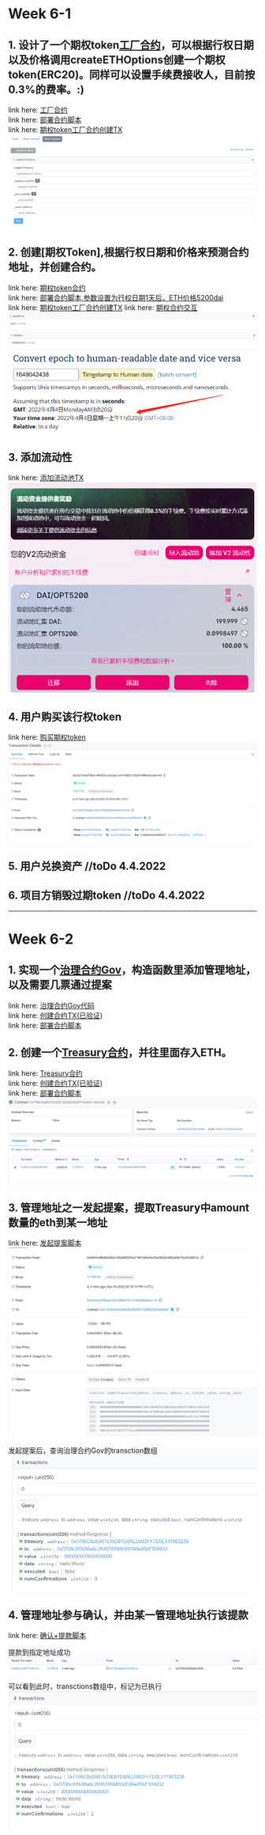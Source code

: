 
# Week 6-1
## 1. 设计了一个期权token[工厂合约](./project/contracts/UnioptV1Factory.sol)，可以根据行权日期以及价格调用createETHOptions创建一个期权token(ERC20)。同样可以设置手续费接收人，目前按0.3%的费率。:)  
link here: [工厂合约](./project/contracts/UnioptV1Factory.sol)  
link here: [部署合约脚本](./project/scripts/deploy_optFactory.js)  
link here: [期权token工厂合约创建TX](https://rinkeby.etherscan.io/address/0x00e7190414da922a01454c2ea78b7895dd6a4d8c)     
![创建期权token](./images/createETHOptions.png)  


## 2. 创建[期权Token],根据行权日期和价格来预测合约地址，并创建合约。  
link here: [期权token合约](./project/contracts/UniOptV1ERC20.sol)  
link here: [部署合约脚本,参数设置为行权日期1天后，ETH价格5200dai](./project/scripts/creat_opt.js)  
link here: [期权token工厂合约创建TX](https://rinkeby.etherscan.io/tx/0x2737c97915e4f97abf0bf7ebc7ee6df2f75ee1ed4cab6c5c0888f186dbb6c491) 
link here: [期权合约交互](https://rinkeby.etherscan.io/token/0x7e76917450576f5411acaead57ca7adfa1557d1a#readContract)  
![asset price](./images/assetPrice.png)  
![deadline](./images/deadline.png)  
![UTC时间戳转换正常日期](./images/UTCToGMT.png)  

## 3. 添加流动性  
link here: [添加流动池TX](https://rinkeby.etherscan.io/tx/0x04cf6a882988147ef9fe00bcc481c964fe0865081f01658b2b3ff8a20f98941f)
![流动池](./images/liquditypool.png)  


## 4. 用户购买该行权token 
link here: [购买期权token](https://rinkeby.etherscan.io/tx/0x032018cb975fbdc16f6c87614a32a0c1a4147862f1c7636746f9643bc3a91454)  
![购买期权token](./images/BUYOPTIONS.png)  

## 5. 用户兑换资产  //toDo 4.4.2022


## 6. 项目方销毁过期token   //toDo 4.4.2022




---
# Week 6-2
## 1. 实现一个[治理合约Gov](./project/contracts/treasuryGov.sol)，构造函数里添加管理地址，以及需要几票通过提案  
link here: [治理合约Gov代码](./project/contracts/treasuryGov.sol)  
link here: [创建合约TX(已验证)](https://ropsten.etherscan.io/tx/0x23c24685b11648a371562e228fce8abd19b42e4636044033d567bdfd75208f3d)  
link here: [部署合约脚本](./project/scripts/621deploy_gov.js)  

## 2. 创建一个[Treasury合约](./project/contracts/treasury.sol)，并往里面存入ETH。  
link here: [Treasury合约](./project/contracts/treasury.sol)  
link here: [创建合约TX(已验证)](https://ropsten.etherscan.io/tx/0x3f9cc31afd6d55fba6e621ca6210e3f9397d25659f305ddeaeff612624c1edd7)  
link here: [部署合约脚本](./project/scripts/622deploy_treasure.js)  
![treasury_init](./images/treasury_init.png)  

## 3. 管理地址之一发起提案，提取Treasury中amount数量的eth到某一地址  
link here: [发起提案脚本](./project/scripts/623submitWithdraw.js)  
![submitTransction](./images/submitTransaction.png)  
  
    
    
发起提案后，查询治理合约Gov的transction数组  
![tx_waitforConfirm](./images/tx_waitforConfirm.png)  

## 4. 管理地址参与确认，并由某一管理地址执行该提款  
link here: [确认+提款脚本](./project/scripts/624withdraw.js)  
  
    

提款到指定地址成功  
![tx_toReciever](./images/tx_toReciever.png)  




可以看到此时，transctions数组中，标记为已执行  
![excuted](./images/excuted.png)

